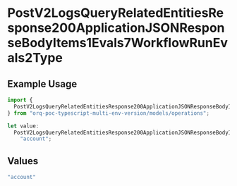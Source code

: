 # PostV2LogsQueryRelatedEntitiesResponse200ApplicationJSONResponseBodyItems1Evals7WorkflowRunEvals2Type

## Example Usage

```typescript
import {
  PostV2LogsQueryRelatedEntitiesResponse200ApplicationJSONResponseBodyItems1Evals7WorkflowRunEvals2Type,
} from "orq-poc-typescript-multi-env-version/models/operations";

let value:
  PostV2LogsQueryRelatedEntitiesResponse200ApplicationJSONResponseBodyItems1Evals7WorkflowRunEvals2Type =
    "account";
```

## Values

```typescript
"account"
```